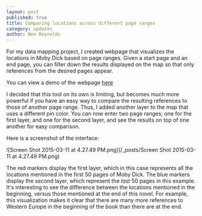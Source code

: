 ```yaml
---
layout: post
published: true
title: Comparing locations across different page ranges
category: updates
author: Ben Reynolds
---
```


For my data mapping project, I created webpage that visualizes the locations in Moby Dick based on page ranges. Given a start page and an end page, you can filter down the results displayed on the map so that only references from the desired pages appear.

You can view a demo of the webpage [here](https://rawgit.com/Benolds/CMS-633-Moby-Dick-Locations-Visualization/master/showMap.html)

I decided that this tool on its own is limiting, but becomes much more powerful if you have an easy way to compare the resulting references to those of another page range. Thus, I added another layer to the map that uses a different pin color. You can now enter two page ranges; one for the first layer, and one for the second layer, and see the results on top of one another for easy comparison.

Here is a screenshot of the interface:

![Screen Shot 2015-03-11 at 4.27.49 PM.png](/_posts/Screen Shot 2015-03-11 at 4.27.49 PM.png)

The red markers display the first layer, which in this case represents all the locations mentioned in the first 50 pages of Moby Dick. The blue markers display the second layer, which represent the _last_ 50 pages in this example. It's interesting to see the difference between the locations mentioned in the beginning, versus those mentioned at the end of this novel. For example, this visualization makes it clear that there are many more references to Western Europe in the beginning of the book than there are at the end.